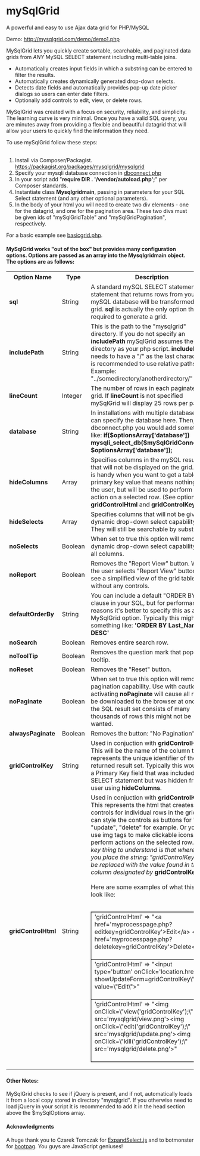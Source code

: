 # mySqlGrid
A powerful and easy to use Ajax data grid for PHP/MySQL

Demo: http://mysqlgrid.com/demo/demo1.php

MySqlGrid lets you quickly create sortable, searchable, and paginated data grids from *ANY* MySQL SELECT statement including multi-table joins.  

* Automatically creates input fields in which a substring can be entered to filter the results. 
* Automatically creates dynamically generated drop-down selects.
* Detects date fields and automatically provides pop-up date picker dialogs so users can enter date filters.
* Optionally add controls to edit, view, or delete rows.

MySqlGrid was created with a focus on security, reliability, and simplicity. The learning curve is very minimal. Once you have a valid SQL query, you are minutes away from providing a flexible and beautiful datagrid that will allow your users to quickly find the information they need.

To use mySqlGrid follow these steps:<br><br>
1. Install via Composer/Packagist. https://packagist.org/packages/mysqlgrid/mysqlgrid<br> 
2. Specify your mysqli database connection in <a href="https://github.com/escalibore/mySqlGrid/blob/master/mysqlgrid/dbconnect.php">dbconnect.php</a><br>
3. In your script add "<b>require __DIR__ . '/vendor/autoload.php';</b>" per Composer standards.<br> 
4. Instantiate class <b>Mysqlgridmain</b>, passing in parameters for your SQL Select statement (and any other optional parameters).<br>
5. In the body of your html you will need to create two div elements - one for the datagrid, and one for the pagination area.  These two divs must be given ids of "mySqlGridTable" and "mySqlGridPagination", respectively.<br>  

For a basic example see <a href="https://github.com/escalibore/mySqlGrid/blob/master/basicgrid.php">basicgrid.php</a>.

<h4>MySqlGrid works "out of the box" but provides many configuration options. Options are passed as an array into the Mysqlgridmain object.  The options are as follows:</h4>
<table>
<tr><th>Option Name</th><th>Type</th><th>Description</th></tr>
<tr><td><b>sql</b></td><td>String</td><td>A standard mySQL SELECT statement.  Any statement that returns rows from your mySQL database will be transformed into a grid.  <b>sql</b> is actually the only option that is required to generate a grid.</td></tr>
<tr><td><b>includePath</b></td><td>String</td><td>This is the path to the "mysqlgrid" directory. If you do not specify an <b>includePath</b> mySqlGrid assumes the same directory as your php script.  <b>includePath</b> needs to have a "/" as the last character.  It is recommended to use relative paths.  Example: "../somedirectory/anotherdirectory/"</td></tr>
<tr><td><b>lineCount</b></td><td>Integer</td><td>The number of rows in each paginated grid.  If <b>lineCount</b> is not specified mySqlGrid will display 25 rows per page.</td></tr>

<tr><td><b>database</b></td><td>String</td><td>In installations with multiple databases you can specify the database here.  Then, in dbconnect.php you would add something like: <b>if($optionsArray['database']) mysqli_select_db($mySqlGridConnection, $optionsArray['database']);</b></td></tr>

<tr><td><b>hideColumns</b></td><td>Array</td><td>Specifies columns in the mySQL result set that will not be displayed on the grid.  This is handy when you want to get a table's primary key value that means nothing to the user, but will be used to perform an action on a selected row. (See options <b>gridControlHtml</b> and <b>gridControlKey</b>)</td></tr>
<tr><td><b>hideSelects</b></td><td>Array</td><td>Specifies columns that will not be given dynamic drop-down select capability.  They will still be searchable by substring.</td></tr>
<tr><td><b>noSelects</b></td><td>Boolean</td><td>When set to true this option will remove dynamic drop-down select capability from all columns.</td></tr>

<tr><td><b>noReport</b></td><td>Boolean</td><td>Removes the "Report View" button. When the user selects "Report View" button they see a simplified view of the grid table without any controls.</td></tr>


<tr><td><b>defaultOrderBy</b></td><td>String</td><td>You can include a default "ORDER BY" clause in your SQL, but for performance reasons it's better to specify this as a MySqlGrid option. Typically this might look something like: <b>'ORDER BY Last_Name DESC'</b></td></tr>


<tr><td><b>noSearch</b></td><td>Boolean</td><td>Removes entire search row.</td></tr>
<tr><td><b>noToolTip</b></td><td>Boolean</td><td>Removes the question mark that pops up a tooltip.</td></tr>
<tr><td><b>noReset</b></td><td>Boolean</td><td>Removes the "Reset" button.</td></tr>


<tr><td><b>noPaginate</b></td><td>Boolean</td><td>When set to true this option will remove pagination capability. Use with caution: activating <b>noPaginate</b> will cause all rows to be downloaded to the browser at once. If the SQL result set consists of many thousands of rows this might not be wanted.</td></tr>
<tr><td><b>alwaysPaginate</b></td><td>Boolean</td><td>Removes the button: "No Pagination"</td></tr>
<tr><td><b>gridControlKey</b></td><td>String</td><td>Used in conjuction with <b>gridControlHtml</b>. This will be the name of the column that represents the unique identifier of the returned result set. Typically this would be a Primary Key field that was included in the SELECT statement but was hidden from the user using <b>hideColumns</b>.</td></tr>
<tr><td><b>gridControlHtml</b></td><td>String</td><td>Used in conjuction with <b>gridControlKey</b>. This represents the html that creates controls for individual rows in the grid.  You can style the controls as buttons for "view" "update", "delete" for example.  Or you can use img tags to make clickable icons that perform actions on the selected row. <i>The key thing to understand is that wherever you place the string: "gridControlKey" it will be replaced with the value found in the column designated by</i> <b>gridControlKey</b>.<br><br>Here are some examples of what this might look like:<br><br>
<table border="1"><tr><td>
'gridControlHtml' =&gt; &quot;&lt;a href='myprocesspage.php?editkey=gridControlKey'&gt;Edit&lt;/a&gt; &lt;a href='myprocesspage.php?deletekey=gridControlKey'&gt;Delete&lt;/a&gt;&quot;<br><br>
</td></tr>
<tr><td>
'gridControlHtml' =&gt; &quot;&lt;input type='button' onClick='location.href=\&quot;?showUpdateForm=gridControlKey\&quot;' value=\&quot;Edit\&quot;&gt;&quot;<br><br>
</td></tr>
<tr><td>
'gridControlHtml' =&gt; &quot;&lt;img onClick=\&quot;view('gridControlKey');\&quot; src='mysqlgrid/view.png'&gt;&lt;img onClick=\&quot;edit('gridControlKey');\&quot; src='mysqlgrid/update.png'&gt;&lt;img onClick=\&quot;kill('gridControlKey');\&quot; src='mysqlgrid/delete.png'&gt;&quot;<br><br>
</td></tr>
</table>
</td></tr>
</table>
<h4>Other Notes:</h4>
MySqlGrid checks to see if jQuery is present, and if not, automatically loads it from a local copy stored in directory "mysqlgrid". If you otherwise need to load jQuery in your script it is recommended to add it in the head section above the $mySqlOptions array.
<h4>Acknowledgments</h4>
A huge thank you to Czarek Tomczak for <a href="https://code.google.com/p/expandselect/">ExpandSelect.js</a> and to botmonster for <a href="http://botmonster.com/jquery-bootpag/#.VZqNtvlViko">bootpag</a>.  You guys are JavaScript geniuses!







